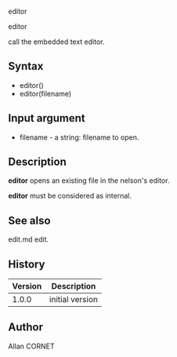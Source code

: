 


editor


editor

call the embedded text editor.

## Syntax

- editor()
- editor(filename)

## Input argument

 - filename - a string: filename to open.

## Description


  <p><b>editor</b> opens an existing file in the nelson's editor.</p>
  <p><b>editor</b> must be considered as internal.</p>


## See also

edit.md edit.
## History

|Version|Description|
|------|------|
|1.0.0|initial version|


## Author

Allan CORNET



